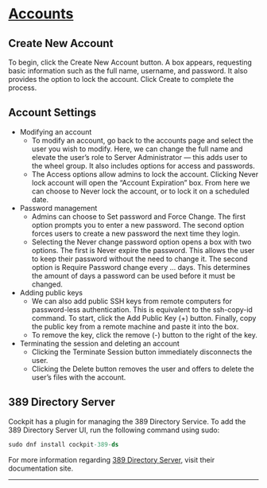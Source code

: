 # [Accounts]

## Create New Account

To begin, click the Create New Account button. A box appears, requesting basic information such as the full name, username, and password. It also provides the option to lock the account. Click Create to complete the process.

## Account Settings

- Modifying an account
  - To modify an account, go back to the accounts page and select the user you wish to modify. Here, we can change the full name and elevate the user’s role to Server Administrator — this adds user to the wheel group. It also includes options for access and passwords.
  - The Access options allow admins to lock the account. Clicking Never lock account will open the “Account Expiration” box. From here we can choose to Never lock the account, or to lock it on a scheduled date.
- Password management
  - Admins can choose to Set password and Force Change. The first option prompts you to enter a new password. The second option forces users to create a new password the next time they login.
  - Selecting the Never change password option opens a box with two options. The first is Never expire the password. This allows the user to keep their password without the need to change it. The second option is Require Password change every … days. This determines the amount of days a password can be used before it must be changed.
- Adding public keys
  - We can also add public SSH keys from remote computers for password-less authentication. This is equivalent to the ssh-copy-id command. To start, click the Add Public Key (+) button. Finally, copy the public key from a remote machine and paste it into the box.
  - To remove the key, click the remove (-) button to the right of the key.
- Terminating the session and deleting an account
  - Clicking the Terminate Session button immediately disconnects the user.
  - Clicking the Delete button removes the user and offers to delete the user’s files with the account.

## 389 Directory Server

Cockpit has a plugin for managing the 389 Directory Service. To add the 389 Directory Server UI, run the following command using sudo:

```s
sudo dnf install cockpit-389-ds
```

For more information regarding [389 Directory Server], visit their documentation site.

---

[Accounts]:https://fedoramagazine.org/managing-user-accounts-with-cockpit/

[389 Directory Server]:https://directory.fedoraproject.org/index.html
